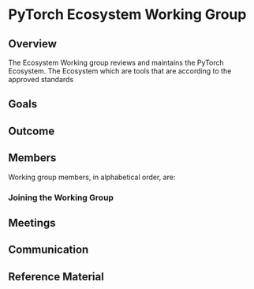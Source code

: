 # PyTorch Ecosystem Working Group

## Overview
The Ecosystem Working group reviews and maintains the PyTorch Ecosystem.  The Ecosystem  which are tools that are according to the approved standards 


## Goals



## Outcome



## Members

Working group members, in alphabetical order, are:



### Joining the Working Group



## Meetings


## Communication



## Reference Material



